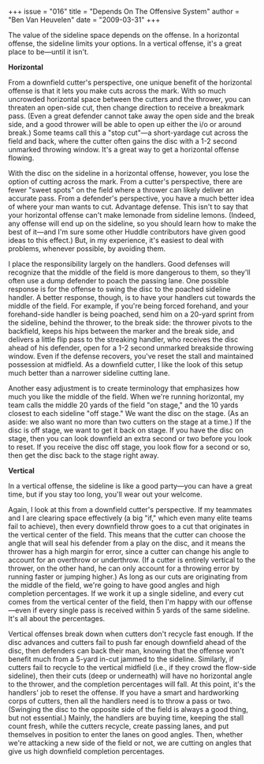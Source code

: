 +++
issue = "016"
title = "Depends On The Offensive System"
author = "Ben Van Heuvelen"
date = "2009-03-31"
+++

The value of the sideline space depends on the offense. In a horizontal
offense, the sideline limits your options. In a vertical offense, it's a great
place to be—until it isn't.  
  
**Horizontal**  
  
From a downfield cutter's perspective, one unique benefit of the horizontal
offense is that it lets you make cuts across the mark. With so much uncrowded
horizontal space between the cutters and the thrower, you can threaten an
open-side cut, then change direction to receive a breakmark pass. (Even a
great defender cannot take away the open side and the break side, and a good
thrower will be able to open up either the i/o or around break.) Some teams
call this a "stop cut"—a short-yardage cut across the field and back, where
the cutter often gains the disc with a 1-2 second unmarked throwing window.
It's a great way to get a horizontal offense flowing.  
  
With the disc on the sideline in a horizontal offense, however, you lose the
option of cutting across the mark. From a cutter's perspective, there are
fewer "sweet spots" on the field where a thrower can likely deliver an
accurate pass. From a defender's perspective, you have a much better idea of
where your man wants to cut. Advantage defense. This isn't to say that your
horizontal offense can't make lemonade from sideline lemons. (Indeed, any
offense will end up on the sideline, so you should learn how to make the best
of it—and I'm sure some other Huddle contributors have given good ideas to
this effect.) But, in my experience, it's easiest to deal with problems,
whenever possible, by avoiding them.  
  
I place the responsibility largely on the handlers. Good defenses will
recognize that the middle of the field is more dangerous to them, so they'll
often use a dump defender to poach the passing lane. One possible response is
for the offense to swing the disc to the poached sideline handler. A better
response, though, is to have your handlers cut towards the middle of the
field. For example, if you're being forced forehand, and your forehand-side
handler is being poached, send him on a 20-yard sprint from the sideline,
behind the thrower, to the break side: the thrower pivots to the backfield,
keeps his hips between the marker and the break side, and delivers a little
flip pass to the streaking handler, who receives the disc ahead of his
defender, open for a 1-2 second unmarked breakside throwing window. Even if
the defense recovers, you've reset the stall and maintained possession at
midfield. As a downfield cutter, I like the look of this setup much better
than a narrower sideline cutting lane.  
  
Another easy adjustment is to create terminology that emphasizes how much you
like the middle of the field. When we're running horizontal, my team calls the
middle 20 yards of the field "on stage," and the 10 yards closest to each
sideline "off stage." We want the disc on the stage. (As an aside: we also
want no more than two cutters on the stage at a time.) If the disc is off
stage, we want to get it back on stage. If you have the disc on stage, then
you can look downfield an extra second or two before you look to reset. If you
receive the disc off stage, you look flow for a second or so, then get the
disc back to the stage right away.  
  
**Vertical**  
  
In a vertical offense, the sideline is like a good party—you can have a great
time, but if you stay too long, you'll wear out your welcome.  
  
Again, I look at this from a downfield cutter's perspective. If my teammates
and I are clearing space effectively (a big "if," which even many elite teams
fail to achieve), then every downfield throw goes to a cut that originates in
the vertical center of the field. This means that the cutter can choose the
angle that will seal his defender from a play on the disc, and it means the
thrower has a high margin for error, since a cutter can change his angle to
account for an overthrow or underthrow. (If a cutter is entirely vertical to
the thrower, on the other hand, he can only account for a throwing error by
running faster or jumping higher.) As long as our cuts are originating from
the middle of the field, we're going to have good angles and high completion
percentages. If we work it up a single sideline, and every cut comes from the
vertical center of the field, then I'm happy with our offense—even if every
single pass is received within 5 yards of the same sideline. It's all about
the percentages.  
  
Vertical offenses break down when cutters don't recycle fast enough. If the
disc advances and cutters fail to push far enough downfield ahead of the disc,
then defenders can back their man, knowing that the offense won't benefit much
from a 5-yard in-cut jammed to the sideline. Similarly, if cutters fail to
recycle to the vertical midfield (i.e., if they crowd the flow-side sideline),
then their cuts (deep or underneath) will have no horizontal angle to the
thrower, and the completion percentages will fall. At this point, it's the
handlers' job to reset the offense. If you have a smart and hardworking corps
of cutters, then all the handlers need is to throw a pass or two. (Swinging
the disc to the opposite side of the field is always a good thing, but not
essential.) Mainly, the handlers are buying time, keeping the stall count
fresh, while the cutters recycle, create passing lanes, and put themselves in
position to enter the lanes on good angles. Then, whether we're attacking a
new side of the field or not, we are cutting on angles that give us high
downfield completion percentages.
